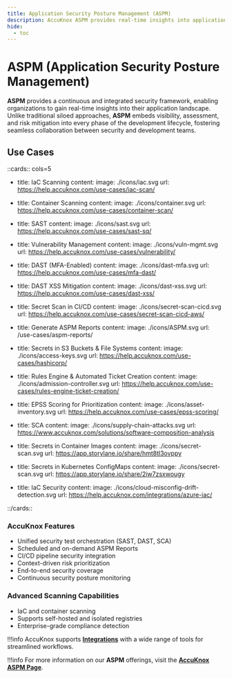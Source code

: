 ```yaml
---
title: Application Security Posture Management (ASPM)
description: AccuKnox ASPM provides real-time insights into application security, integrating visibility and risk mitigation into the development lifecycle.
hide:
  - toc
---
```


<style>
  .nt-card-title{
    text-align: center;
  }

  .nt-card-img img{
    color: #00025;
  }
</style>

# ASPM (Application Security Posture Management)

**ASPM** provides a continuous and integrated security framework, enabling organizations to gain real-time insights into their application landscape. Unlike traditional siloed approaches, **ASPM** embeds visibility, assessment, and risk mitigation into every phase of the development lifecycle, fostering seamless collaboration between security and development teams.

## **Use Cases**

::cards:: cols=5
- title: IaC Scanning
  content:
  image: ./icons/iac.svg
  url: https://help.accuknox.com/use-cases/iac-scan/

- title: Container Scanning
  content:
  image: ./icons/container.svg
  url: https://help.accuknox.com/use-cases/container-scan/

- title: SAST
  content:
  image: ./icons/sast.svg
  url: https://help.accuknox.com/use-cases/sast-sq/

- title: Vulnerability Management
  content:
  image: ./icons/vuln-mgmt.svg
  url: https://help.accuknox.com/use-cases/vulnerability/

- title: DAST (MFA-Enabled)
  content:
  image: ./icons/dast-mfa.svg
  url: https://help.accuknox.com/use-cases/mfa-dast/

- title: DAST XSS Mitigation
  content:
  image: ./icons/dast-xss.svg
  url: https://help.accuknox.com/use-cases/dast-xss/

- title: Secret Scan in CI/CD
  content:
  image: ./icons/secret-scan-cicd.svg
  url: https://help.accuknox.com/use-cases/secret-scan-cicd-aws/

- title: Generate ASPM Reports
  content:
  image: ./icons/ASPM.svg
  url: /use-cases/aspm-reports/

- title: Secrets in S3 Buckets & File Systems
  content:
  image: ./icons/access-keys.svg
  url: https://help.accuknox.com/use-cases/hashicorp/

- title: Rules Engine & Automated Ticket Creation
  content:
  image: ./icons/admission-controller.svg
  url: https://help.accuknox.com/use-cases/rules-engine-ticket-creation/

- title: EPSS Scoring for Prioritization
  content:
  image: ./icons/asset-inventory.svg
  url: https://help.accuknox.com/use-cases/epss-scoring/

- title: SCA
  content:
  image: ./icons/supply-chain-attacks.svg
  url: https://www.accuknox.com/solutions/software-composition-analysis

- title: Secrets in Container Images
  content:
  image: ./icons/secret-scan.svg
  url: https://app.storylane.io/share/hmt8tl3ovppy

- title: Secrets in Kubernetes ConfigMaps
  content:
  image: ./icons/secret-scan.svg
  url: https://app.storylane.io/share/2iw7zsxwougy

- title: IaC Security
  content:
  image: ./icons/cloud-misconfig-drift-detection.svg
  url: https://help.accuknox.com/integrations/azure-iac/

::/cards::


### **AccuKnox Features**

- Unified security test orchestration (SAST, DAST, SCA)
- Scheduled and on-demand ASPM Reports
- CI/CD pipeline security integration
- Context-driven risk prioritization
- End-to-end security coverage
- Continuous security posture monitoring

### **Advanced Scanning Capabilities**

- IaC and container scanning
- Supports self-hosted and isolated registries
- Enterprise-grade compliance detection

!!!info
AccuKnox supports [**Integrations**](https://help.accuknox.com/integrations/jenkins-dast/ "https://help.accuknox.com/integrations/jenkins-dast/") with a wide range of tools for streamlined workflows.

!!!info
For more information on our **ASPM** offerings, visit the [**AccuKnox ASPM Page**](https://www.accuknox.com/products/aspm "https://www.accuknox.com/products/aspm").
